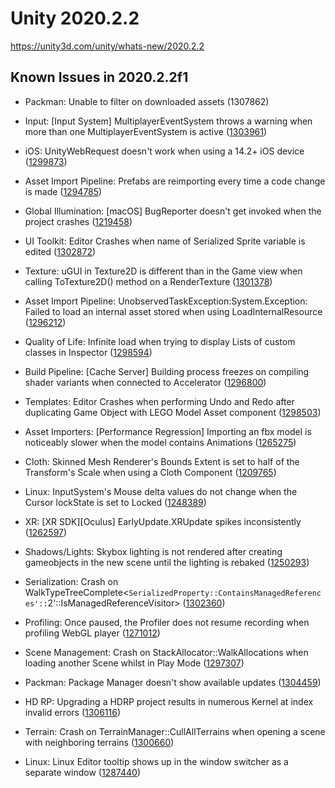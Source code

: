 # Unity 2020.2.2
https://unity3d.com/unity/whats-new/2020.2.2

## Known Issues in 2020.2.2f1

<ul>
<li><p>Packman: Unable to filter on downloaded assets (1307862)</p></li>
<li><p>Input: [Input System] MultiplayerEventSystem throws a warning when more than one MultiplayerEventSystem is active (<a href="https://issuetracker.unity3d.com/issues/input-system-multiplayereventsystem-throws-a-warning-when-more-than-one-multiplayereventsystem-is-active">1303961</a>)</p></li>
<li><p>iOS:  UnityWebRequest doesn't work when using a 14.2+ iOS device (<a href="https://issuetracker.unity3d.com/issues/ios-unitywebrequest-doesnt-work-when-using-a-14-dot-2-plus-ios-device">1299873</a>)</p></li>
<li><p>Asset Import Pipeline: Prefabs are reimporting every time a code change is made (<a href="https://issuetracker.unity3d.com/issues/prefabs-are-reimporting-every-time-a-code-change-is-made">1294785</a>)</p></li>
<li><p>Global Illumination: [macOS] BugReporter doesn't get invoked when the project crashes (<a href="https://issuetracker.unity3d.com/issues/macos-bugreporter-doesnt-get-invoked-when-the-project-crashes">1219458</a>)</p></li>
<li><p>UI Toolkit: Editor Crashes when name of Serialized Sprite variable is edited (<a href="https://issuetracker.unity3d.com/issues/editor-crashes-when-name-of-serialized-sprite-variable-is-edited">1302872</a>)</p></li>
<li><p>Texture: uGUI in Texture2D is different than in the Game view when calling ToTexture2D() method on a RenderTexture (<a href="https://issuetracker.unity3d.com/issues/ugui-in-texture2d-is-different-than-in-the-game-view-when-calling-totexture2d-method-on-a-rendertexture">1301378</a>)</p></li>
<li><p>Asset Import Pipeline: UnobservedTaskException:System.Exception: Failed to load an internal asset stored when using LoadInternalResource (<a href="https://issuetracker.unity3d.com/issues/asset-load-fails-after-restarting-unity-editor">1296212</a>)</p></li>
<li><p>Quality of Life: Infinite load when trying to display Lists of custom classes in Inspector (<a href="https://issuetracker.unity3d.com/issues/infinite-load-when-trying-to-display-lists-of-custom-classes-in-inspector">1298594</a>)</p></li>
<li><p>Build Pipeline: [Cache Server] Building process freezes on compiling shader variants when connected to Accelerator (<a href="https://issuetracker.unity3d.com/issues/cache-server-building-process-freezes-on-compiling-shader-variants-when-connected-to-accelerator">1296800</a>)</p></li>
<li><p>Templates: Editor Crashes when performing Undo and Redo after duplicating Game Object with LEGO Model Asset component (<a href="https://issuetracker.unity3d.com/issues/crash-when-redoing-and-undoing-pasting-prefabs-in-scene-in-lego-microgame">1298503</a>)</p></li>
<li><p>Asset Importers: [Performance Regression] Importing an fbx model is noticeably slower when the model contains Animations (<a href="https://issuetracker.unity3d.com/issues/performance-regression-importing-an-fbx-model-is-noticeably-slower-when-the-model-contains-animations">1265275</a>)</p></li>
<li><p>Cloth: Skinned Mesh Renderer's Bounds Extent is set to half of the Transform's Scale when using a Cloth Component (<a href="https://issuetracker.unity3d.com/issues/skinned-mesh-renderers-bounds-extent-is-set-to-half-of-the-transforms-scale-when-using-a-cloth-component">1209765</a>)</p></li>
<li><p>Linux:  InputSystem's Mouse delta values do not change when the Cursor lockState is set to Locked (<a href="https://issuetracker.unity3d.com/issues/linux-inputsystems-mouse-delta-values-do-not-change-when-the-cursor-lockstate-is-set-to-locked">1248389</a>)</p></li>
<li><p>XR: [XR SDK][Oculus] EarlyUpdate.XRUpdate spikes inconsistently (<a href="https://issuetracker.unity3d.com/issues/xr-sdk-oculus-earlyupdate-dot-xrupdate-spikes-inconsistently">1262597</a>)</p></li>
<li><p>Shadows/Lights: Skybox lighting is not rendered after creating gameobjects in the new scene until the lighting is rebaked (<a href="https://issuetracker.unity3d.com/issues/skybox-lighting-is-not-shown-after-creating-new-gameobjects-in-the-new-scene">1250293</a>)</p></li>
<li><p>Serialization: Crash on WalkTypeTreeComplete&lt;<code>SerializedProperty::ContainsManagedReferences'::</code>2'::IsManagedReferenceVisitor&gt; (<a href="https://issuetracker.unity3d.com/issues/crash-on-walktypetreecomplete-serializedproperty-containsmanagedreferences-2-ismanagedreferencevisitor">1302360</a>)</p></li>
<li><p>Profiling: Once paused, the Profiler does not resume recording when profiling WebGL player (<a href="https://issuetracker.unity3d.com/issues/once-paused-the-profiler-does-not-resume-recording-when-profiling-webgl-player">1271012</a>)</p></li>
<li><p>Scene Management: Crash on StackAllocator::WalkAllocations when loading another Scene whilst in Play Mode (<a href="https://issuetracker.unity3d.com/issues/crash-on-stackallocator-walkallocations-when-loading-another-scene-whilst-in-play-mode">1297307</a>)</p></li>
<li><p>Packman:  Package Manager doesn't show available updates (<a href="https://issuetracker.unity3d.com/issues/package-manager-doesnt-show-available-updates">1304459</a>)</p></li>
<li><p>HD RP: Upgrading a HDRP project results in numerous Kernel at index invalid errors (<a href="https://issuetracker.unity3d.com/issues/upgrading-a-hdrp-project-results-in-numerous-kernel-at-index-invalid-errors">1306116</a>)</p></li>
<li><p>Terrain: Crash on TerrainManager::CullAllTerrains when opening a scene with neighboring terrains (<a href="https://issuetracker.unity3d.com/issues/crash-on-terrainmanager-cullallterrains-when-opening-a-scene-with-neighboring-terrains">1300660</a>)</p></li>
<li><p>Linux: Linux Editor tooltip shows up in the window switcher as a separate window (<a href="https://issuetracker.unity3d.com/issues/linux-editor-tooltip-shows-up-in-the-window-switcher-as-a-separate-window">1287440</a>)</p></li>
</ul>
